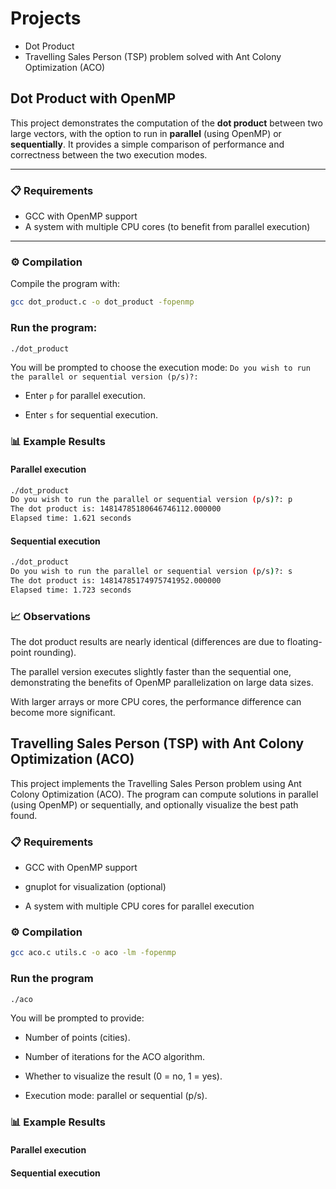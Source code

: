 # Projects
- Dot Product
- Travelling Sales Person (TSP) problem solved with Ant Colony Optimization (ACO)

## Dot Product with OpenMP

This project demonstrates the computation of the **dot product** between two large vectors, with the option to run in **parallel** (using OpenMP) or **sequentially**. It provides a simple comparison of performance and correctness between the two execution modes.

---

### 📋 Requirements
- GCC with OpenMP support  
- A system with multiple CPU cores (to benefit from parallel execution)  

---

### ⚙️ Compilation

Compile the program with:

```bash
gcc dot_product.c -o dot_product -fopenmp
```

### Run the program:
```bash
./dot_product
```

You will be prompted to choose the execution mode:
`Do you wish to run the parallel or sequential version (p/s)?:`
- Enter `p` for parallel execution.

- Enter `s` for sequential execution.

### 📊 Example Results
#### Parallel execution
```bash
./dot_product
Do you wish to run the parallel or sequential version (p/s)?: p
The dot product is: 14814785180646746112.000000
Elapsed time: 1.621 seconds
```

#### Sequential execution
```bash
./dot_product
Do you wish to run the parallel or sequential version (p/s)?: s
The dot product is: 14814785174975741952.000000
Elapsed time: 1.723 seconds
```

### 📈 Observations

The dot product results are nearly identical (differences are due to floating-point rounding).

The parallel version executes slightly faster than the sequential one, demonstrating the benefits of OpenMP parallelization on large data sizes.

With larger arrays or more CPU cores, the performance difference can become more significant.

## Travelling Sales Person (TSP) with Ant Colony Optimization (ACO)
This project implements the Travelling Sales Person problem using Ant Colony Optimization (ACO). The program can compute solutions in parallel (using OpenMP) or sequentially, and optionally visualize the best path found.

### 📋 Requirements

- GCC with OpenMP support

- gnuplot for visualization (optional)

- A system with multiple CPU cores for parallel execution

### ⚙️ Compilation
```bash
gcc aco.c utils.c -o aco -lm -fopenmp
```

### Run the program
```bash
./aco
```

You will be prompted to provide:

- Number of points (cities).

- Number of iterations for the ACO algorithm.

- Whether to visualize the result (0 = no, 1 = yes).

- Execution mode: parallel or sequential (p/s).

### 📊 Example Results
#### Parallel execution

#### Sequential execution
